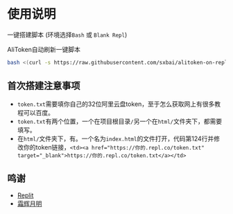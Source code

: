 # 使用说明
一键搭建脚本 (环境选择`Bash` 或 `Blank Repl`)

AliToken自动刷新一键脚本
```bash
bash <(curl -s https://raw.githubusercontent.com/sxbai/alitoken-on-replit/master/install.sh)
```
## 首次搭建注意事项
- `token.txt`需要填你自己的32位阿里云盘token，至于怎么获取网上有很多教程可以百度。
- `token.txt`有两个位置，一个在项目根目录`/`另一个在`html/`文件夹下，都需要填写。
- 在`html/`文件夹下，有。一个名为`index.html`的文件打开，代码第124行并修改你的token链接，`<td><a href="https://你的.repl.co/token.txt"  target="_blank">https://你的.repl.co/token.txt</a></td>`
## 鸣谢
- [Replit](https://github.com/replit)
- [霜辉月明](https://github.com/lm317379829)
